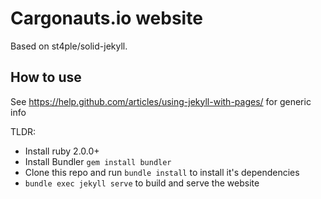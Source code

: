 # Cargonauts.io website

Based on st4ple/solid-jekyll.


## How to use
See https://help.github.com/articles/using-jekyll-with-pages/ for generic info

TLDR:
- Install ruby 2.0.0+
- Install Bundler `gem install bundler`
- Clone this repo and run `bundle install` to install it's dependencies
- `bundle exec jekyll serve` to build and serve the website
